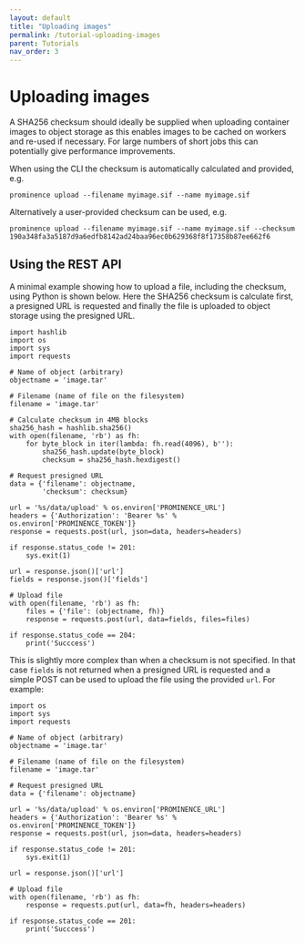 ```yaml
---
layout: default
title: "Uploading images"
permalink: /tutorial-uploading-images
parent: Tutorials
nav_order: 3
---
```

# Uploading images
A SHA256 checksum should ideally be supplied when uploading container images to object storage as this enables
images to be cached on workers and re-used if necessary. For large numbers of short jobs this can potentially give
performance improvements.

When using the CLI the checksum is automatically calculated and provided, e.g.
```
prominence upload --filename myimage.sif --name myimage.sif
```
Alternatively a user-provided checksum can be used, e.g.
```
prominence upload --filename myimage.sif --name myimage.sif --checksum 190a348fa3a5187d9a6edfb8142ad24baa96ec0b629368f8f17358b87ee662f6
```

## Using the REST API
A minimal example showing how to upload a file, including the checksum, using Python is shown below. Here the SHA256 checksum is
calculate first, a presigned URL is requested and finally the file is uploaded to object storage using the presigned URL.
```
import hashlib
import os
import sys
import requests

# Name of object (arbitrary)
objectname = 'image.tar'

# Filename (name of file on the filesystem)
filename = 'image.tar'

# Calculate checksum in 4MB blocks
sha256_hash = hashlib.sha256()
with open(filename, 'rb') as fh:
    for byte_block in iter(lambda: fh.read(4096), b''):
        sha256_hash.update(byte_block)
        checksum = sha256_hash.hexdigest()

# Request presigned URL
data = {'filename': objectname,
        'checksum': checksum}

url = '%s/data/upload' % os.environ['PROMINENCE_URL']
headers = {'Authorization': 'Bearer %s' % os.environ['PROMINENCE_TOKEN']}
response = requests.post(url, json=data, headers=headers)

if response.status_code != 201:
    sys.exit(1)

url = response.json()['url']
fields = response.json()['fields']

# Upload file
with open(filename, 'rb') as fh:
    files = {'file': (objectname, fh)}
    response = requests.post(url, data=fields, files=files)

if response.status_code == 204:
    print('Succcess')
```
This is slightly more complex than when a checksum is not specified. In that case `fields` is not returned when a presigned URL is
requested and a simple POST can
be used to upload the file using the provided `url`. For example:
```
import os
import sys
import requests

# Name of object (arbitrary)
objectname = 'image.tar'

# Filename (name of file on the filesystem)
filename = 'image.tar'

# Request presigned URL
data = {'filename': objectname}

url = '%s/data/upload' % os.environ['PROMINENCE_URL']
headers = {'Authorization': 'Bearer %s' % os.environ['PROMINENCE_TOKEN']}
response = requests.post(url, json=data, headers=headers)

if response.status_code != 201:
    sys.exit(1)

url = response.json()['url']

# Upload file
with open(filename, 'rb') as fh:
    response = requests.put(url, data=fh, headers=headers)

if response.status_code == 201:
    print('Succcess')
```
